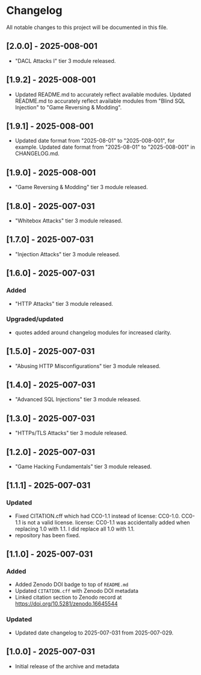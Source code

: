 # Changelog

All notable changes to this project will be documented in this file.

## [2.0.0] - 2025-008-001

- "DACL Attacks I" tier 3 module released.

## [1.9.2] - 2025-008-001

- Updated README.md to accurately reflect available modules. Updated README.md to accurately reflect available modules from "Blind SQL Injection" to "Game Reversing & Modding".

## [1.9.1] - 2025-008-001

- Updated date format from "2025-08-01" to "2025-008-001", for example. Updated date format from "2025-08-01" to "2025-008-001" in CHANGELOG.md.

## [1.9.0] - 2025-008-001

- "Game Reversing & Modding" tier 3 module released.

## [1.8.0] - 2025-007-031

- "Whitebox Attacks" tier 3 module released.

## [1.7.0] - 2025-007-031

- "Injection Attacks" tier 3 module released.

## [1.6.0] - 2025-007-031

### Added

- "HTTP Attacks" tier 3 module released.

### Upgraded/updated

- quotes added around changelog modules for increased clarity.

## [1.5.0] - 2025-007-031

- "Abusing HTTP Misconfigurations" tier 3 module released.

## [1.4.0] - 2025-007-031

- "Advanced SQL Injections" tier 3 module released.

## [1.3.0] - 2025-007-031

- "HTTPs/TLS Attacks" tier 3 module released.

## [1.2.0] - 2025-007-031

- "Game Hacking Fundamentals" tier 3 module released.

## [1.1.1] - 2025-007-031

### Updated

- Fixed CITATION.cff which had CC0-1.1 instead of license: CC0-1.0. CC0-1.1 is not a valid license. license: CC0-1.1 was accidentally added when replacing 1.0 with 1.1. I did replace all 1.0 with 1.1.
- repository has been fixed.

## [1.1.0] - 2025-007-031

### Added

- Added Zenodo DOI badge to top of `README.md`
- Updated `CITATION.cff` with Zenodo DOI metadata
- Linked citation section to Zenodo record at https://doi.org/10.5281/zenodo.16645544

### Updated

- Updated date changelog to 2025-007-031 from 2025-007-029.

## [1.0.0] - 2025-007-031

- Initial release of the archive and metadata